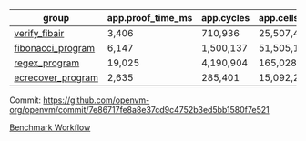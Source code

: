 | group | app.proof_time_ms | app.cycles | app.cells_used | leaf.proof_time_ms | leaf.cycles | leaf.cells_used |
| -- | -- | -- | -- | -- | -- | -- |
| [verify_fibair](https://github.com/openvm-org/openvm/blob/benchmark-results/benchmarks/verify_fibair-7e86717fe8a8e37cd9c4752b3ed5bb1580f7e521.md) | 3,406 |  710,936 |  25,507,465 |- | - | - |
| [fibonacci_program](https://github.com/openvm-org/openvm/blob/benchmark-results/benchmarks/fibonacci-7e86717fe8a8e37cd9c4752b3ed5bb1580f7e521.md) | 6,147 |  1,500,137 |  51,505,102 | 13,297 |  3,084,035 |  110,698,473 |
| [regex_program](https://github.com/openvm-org/openvm/blob/benchmark-results/benchmarks/regex-7e86717fe8a8e37cd9c4752b3ed5bb1580f7e521.md) | 19,025 |  4,190,904 |  165,028,173 | 30,364 |  5,934,083 |  244,144,846 |
| [ecrecover_program](https://github.com/openvm-org/openvm/blob/benchmark-results/benchmarks/ecrecover-7e86717fe8a8e37cd9c4752b3ed5bb1580f7e521.md) | 2,635 |  285,401 |  15,092,297 | 40,897 |  8,657,494 |  365,931,856 |


Commit: https://github.com/openvm-org/openvm/commit/7e86717fe8a8e37cd9c4752b3ed5bb1580f7e521

[Benchmark Workflow](https://github.com/openvm-org/openvm/actions/runs/12835045365)
